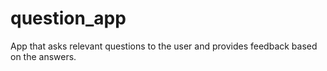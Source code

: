 # question_app

App that asks relevant questions to the user and provides feedback based on the answers.


